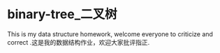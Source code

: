 # binary-tree_二叉树
 This is my data structure homework,  welcome everyone to criticize and correct .这是我的数据结构作业，欢迎大家批评指正.
